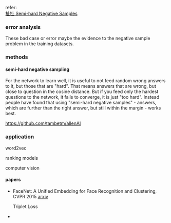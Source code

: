 refer:<br>[扯扯 Semi-hard Negative Samples](http://www.shuang0420.com/2018/03/17/%E6%89%AF%E6%89%AF%20Semi-hard%20Negative%20Samples/)

### error analysis

These bad case or error maybe the evidence to the negative sample problem in the training datasets.



### methods



#### semi-hard negative sampling 

For the network to learn well, it is useful to not feed random wrong answers to it, but those that are "hard". That means answers that are wrong, but close to question in the cosine distance. But if you feed only the hardest questions to the network, it fails to converge, it is just "too hard". Instead people have found that using "semi-hard negative samples" - answers, which are further than the right answer, but still within the margin - works best. 

https://github.com/tambetm/allenAI

### application

word2vec

ranking models

computer vision

#### papers

+ FaceNet: A Unified Embedding for Face Recognition and Clustering, CVPR 2015 [arxiv](https://arxiv.org/abs/1503.03832)

  Triplet Loss

+ 